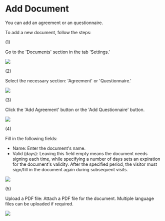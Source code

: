 # Add Document

You can add an agreement or an questionnaire.

To add a new document, follow the steps:

(1)

Go to the 'Documents' section in the tab 'Settings.'

![](../../.gitbook/assets/uozIpE4B23Gz0flAemUIe\_image.png)

(2)

Select the necessary section: 'Agreement' or 'Questionnaire.'

![](<../../.gitbook/assets/\_MjY55aKOmX rBeZifzAQ\_image.png>)

(3)

Click the 'Add Agreement' button or the 'Add Questionnaire' button.

![](../../.gitbook/assets/Nj5Uf0QsUcZ3vYRsJFhVS\_image.png)

(4)

Fill in the following fields:

* Name: Enter the document's name.
* Valid (days): Leaving this field empty means the document needs signing each time, while specifying a number of days sets an expiration for the document's validity. After the specified period, the visitor must sign/fill in the document again during subsequent visits.

![](../../.gitbook/assets/\_I0Jp3WTQzPmbsfC2aFsV\_image.png)

(5)

Upload a PDF file: Attach a PDF file for the document. Multiple language files can be uploaded if required.

![](../../.gitbook/assets/pjc287YZz6PAvoGRJXqj\_\_image.png)
